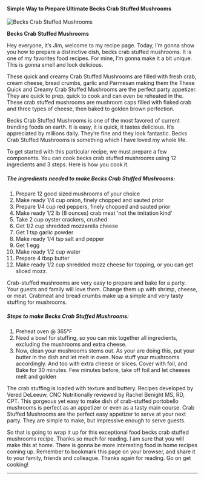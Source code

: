             

#### Simple Way to Prepare Ultimate Becks Crab Stuffed Mushrooms

![Becks Crab Stuffed Mushrooms](https://img-global.cpcdn.com/recipes/5336940111986688/751x532cq70/becks-crab-stuffed-mushrooms-recipe-main-photo.jpg)

**Becks Crab Stuffed Mushrooms**

Hey everyone, it’s Jim, welcome to my recipe page. Today, I’m gonna show you how to prepare a distinctive dish, becks crab stuffed mushrooms. It is one of my favorites food recipes. For mine, I’m gonna make it a bit unique. This is gonna smell and look delicious.

These quick and creamy Crab Stuffed Mushrooms are filled with fresh crab, cream cheese, bread crumbs, garlic and Parmesan making them the These Quick and Creamy Crab Stuffed Mushrooms are the perfect party appetizer. They are quick to prep, quick to cook and can even be reheated in the. These crab stuffed mushrooms are mushroom caps filled with flaked crab and three types of cheese, then baked to golden brown perfection.

Becks Crab Stuffed Mushrooms is one of the most favored of current trending foods on earth. It is easy, it is quick, it tastes delicious. It’s appreciated by millions daily. They’re fine and they look fantastic. Becks Crab Stuffed Mushrooms is something which I have loved my whole life.

To get started with this particular recipe, we must prepare a few components. You can cook becks crab stuffed mushrooms using 12 ingredients and 3 steps. Here is how you cook it.

##### The ingredients needed to make Becks Crab Stuffed Mushrooms:

1.  Prepare 12 good sized mushrooms of your choice
2.  Make ready 1/4 cup onion, finely chopped and sauted prior
3.  Prepare 1/4 cup red peppers, finely chopped and sauted prior
4.  Make ready 1/2 lb (8 ounces) crab meat 'not the imitation kind'
5.  Take 2 cup oyster crackers, crushed
6.  Get 1/2 cup shredded mozzarella cheese
7.  Get 1 tsp garlic powder
8.  Make ready 1/4 tsp salt and pepper
9.  Get 1 egg
10.  Make ready 1/2 cup water
11.  Prepare 4 tbsp butter
12.  Make ready 1/2 cup shredded mozz cheese for topping, or you can get sliced mozz.

Crab-stuffed mushrooms are very easy to prepare and bake for a party. Your guests and family will love them. Change them up with shrimp, cheese, or meat. Crabmeat and bread crumbs make up a simple and very tasty stuffing for mushrooms.

##### Steps to make Becks Crab Stuffed Mushrooms:

1.  Preheat oven @ 365°F
2.  Need a bowl for stuffing, so you can mix together all ingredients, excluding the mushrooms and extra cheese.
3.  Now, clean your mushrooms stems out. As your are doing this, put your butter in the dish and let melt in oven. Now stuff your mushrooms accordingly. And too with extra cheese or slices. Cover with foil, and Bake for 30 minutes. Few minutes before, take off foil and let cheeses melt and golden

The crab stuffing is loaded with texture and buttery. Recipes developed by Vered DeLeeuw, CNC Nutritionally reviewed by Rachel Benight MS, RD, CPT. This gorgeous yet easy to make dish of crab-stuffed portobello mushrooms is perfect as an appetizer or even as a tasty main course. Crab Stuffed Mushrooms are the perfect easy appetizer to serve at your next party. They are simple to make, but impressive enough to serve guests.

So that is going to wrap it up for this exceptional food becks crab stuffed mushrooms recipe. Thanks so much for reading. I am sure that you will make this at home. There is gonna be more interesting food in home recipes coming up. Remember to bookmark this page on your browser, and share it to your family, friends and colleague. Thanks again for reading. Go on get cooking!

* * *
